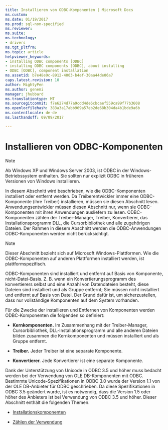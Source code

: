 ```yaml
---
title: Installieren von ODBC-Komponenten | Microsoft Docs
ms.custom: 
ms.date: 01/19/2017
ms.prod: sql-non-specified
ms.reviewer: 
ms.suite: 
ms.technology:
- drivers
ms.tgt_pltfrm: 
ms.topic: article
helpviewer_keywords:
- installing ODBC components [ODBC]
- installing ODBC components [ODBC], about installing
- ODBC [ODBC], component installation
ms.assetid: b7e48e9c-8912-4003-b4ef-30aa44de06a7
caps.latest.revision: 10
author: MightyPen
ms.author: genemi
manager: jhubbard
ms.translationtype: MT
ms.sourcegitcommit: f7e6274d77a9cdd4de6cbcaef559ca99f77b3608
ms.openlocfilehash: 383a3a17abb969a57eb2de68b304da4b1bde9a6b
ms.contentlocale: de-de
ms.lasthandoff: 09/09/2017

---
```

# <a name="installing-odbc-components"></a>Installieren von ODBC-Komponenten
> [!NOTE]  
>  Ab Windows XP und Windows Server 2003, ist ODBC in der Windows-Betriebssystem enthalten. Sie sollten nur explizit ODBC in früheren Versionen von Windows installieren.  
  
 In diesem Abschnitt wird beschrieben, wie die ODBC-Komponenten installiert oder entfernt werden. Da Treiberentwickler immer eine ODBC-Komponente (ihre Treiber) installieren, müssen sie diesen Abschnitt lesen. Anwendungsentwickler müssen diesen Abschnitt nur, wenn sie ODBC-Komponenten mit ihren Anwendungen ausliefern zu lesen. ODBC-Komponenten zählen der Treiber-Manager, Treiber, Konvertierer, das Installationsprogramm DLL, die Cursorbibliothek und alle zugehörigen Dateien. Der Rahmen in diesem Abschnitt werden die ODBC-Anwendungen ODBC-Komponenten werden nicht berücksichtigt.  
  
> [!NOTE]  
>  Dieser Abschnitt bezieht sich auf Microsoft Windows-Plattformen. Wie die ODBC-Komponenten auf anderen Plattformen installiert werden, ist plattformspezifisch.  
  
 ODBC-Komponenten sind installiert und entfernt auf Basis von Komponente, nicht-Datei-Basis. Z. B. wenn ein Konvertierungsprogramm des konvertierers selbst und eine Anzahl von Datendateien besteht, diese Dateien sind installiert und als Gruppe entfernt; Sie müssen nicht installiert und entfernt auf Basis von Datei. Der Grund dafür ist, um sicherzustellen, dass nur vollständige Komponenten auf dem System vorhanden.  
  
 Für die Zwecke der installieren und Entfernen von Komponenten werden ODBC-Komponenten die folgenden so definiert:  
  
-   **Kernkomponenten.** Im Zusammenhang mit der Treiber-Manager, Cursorbibliothek, DLL-Installationsprogramm und alle anderen Dateien bilden zusammen die Kernkomponenten und müssen installiert und als Gruppe entfernt.  
  
-   **Treiber.** Jeder Treiber ist eine separate Komponente.  
  
-   **Konvertierer.** Jede Konvertierer ist eine separate Komponente.  
  
 Dank der Unterstützung von Unicode in ODBC 3.5 und höher muss bedacht werden bei der Verwendung von OLE DB-Komponenten mit ODBC. Bestimmte Unicode-Spezifikationen in ODBC 3.0 wurde der Version 1.1 von der OLE DB-Anbieter für ODBC geschrieben. Da diese Spezifikationen in ODBC 3.5 geändert wurde, ist es notwendig, dass die Version 1.5 oder höher des Anbieters ist bei Verwendung von ODBC 3.5 und höher. Dieser Abschnitt enthält die folgenden Themen.  
  
-   [Installationskomponenten](../../../odbc/reference/install/installation-components.md)  
  
-   [Zählen der Verwendung](../../../odbc/reference/install/usage-counting.md)
